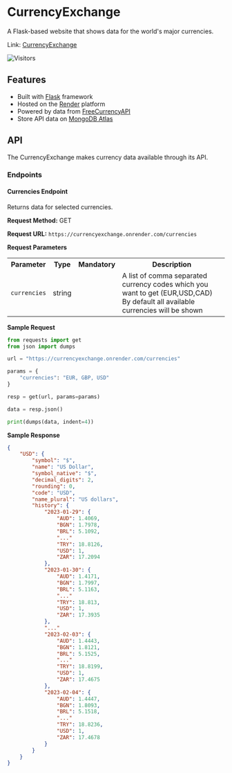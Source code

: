 # CurrencyExchange
A Flask-based website that shows data for the world's major currencies.

Link: [CurrencyExchange](https://currencyexchange.onrender.com/)

![Visitors](https://api.visitorbadge.io/api/visitors?path=https%3A%2F%2Fgithub.com%2FRichardSouzza%2FCurrencyExchange&countColor=%23263759)

## Features
- Built with [Flask](https://flask.palletsprojects.com/) framework
- Hosted on the [Render](https://render.com/) platform
- Powered by data from [FreeCurrencyAPI](https://freecurrencyapi.com/)
- Store API data on [MongoDB Atlas](https://www.mongodb.com/atlas/database)

## API
The CurrencyExchange makes currency data available through its API.

### Endpoints
#### Currencies Endpoint
Returns data for selected currencies.

**Request Method:** GET

**Request URL:** `https://currencyexchange.onrender.com/currencies`

**Request Parameters**

<table>
  <tr>
    <th>Parameter</th>
    <th>Type</th>
    <th>Mandatory</th>
    <th>Description</th>
  </tr>
  <tr>
    <td><code>currencies</code></td>
    <td>string</td>
    <td></td>
    <td>
      A list of comma separated currency
      codes which you want to get (EUR,USD,CAD)
      By default all available currencies will be shown
    </td>
  </tr>
</table>

**Sample Request**
```python
from requests import get
from json import dumps

url = "https://currencyexchange.onrender.com/currencies"

params = {
    "currencies": "EUR, GBP, USD"
}

resp = get(url, params=params)

data = resp.json()

print(dumps(data, indent=4))
```

**Sample Response**

```json
{
    "USD": {
        "symbol": "$",
        "name": "US Dollar",
        "symbol_native": "$",
        "decimal_digits": 2,
        "rounding": 0,
        "code": "USD",
        "name_plural": "US dollars",
        "history": {
            "2023-01-29": {
                "AUD": 1.4069,
                "BGN": 1.7978,
                "BRL": 5.1092,
                "..."
                "TRY": 18.8126,
                "USD": 1,
                "ZAR": 17.2094
            },
            "2023-01-30": {
                "AUD": 1.4171,
                "BGN": 1.7997,
                "BRL": 5.1163,
                "..."
                "TRY": 18.813,
                "USD": 1,
                "ZAR": 17.3935
            },
            "..."
            "2023-02-03": {
                "AUD": 1.4443,
                "BGN": 1.8121,
                "BRL": 5.1525,
                "..."
                "TRY": 18.8199,
                "USD": 1,
                "ZAR": 17.4675
            },
            "2023-02-04": {
                "AUD": 1.4447,
                "BGN": 1.8093,
                "BRL": 5.1518,
                "..."
                "TRY": 18.8236,
                "USD": 1,
                "ZAR": 17.4678
            }
        }
    }
}
```
